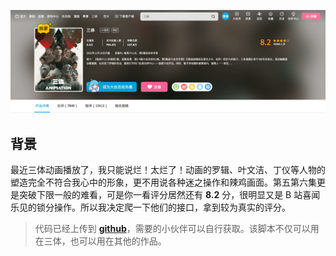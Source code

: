 ![三体](./images/img1.png)
## 背景

最近三体动画播放了，我只能说烂！太烂了！动画的罗辑、叶文洁、丁仪等人物的塑造完全不符合我心中的形象，更不用说各种迷之操作和辣鸡画面。第五第六集更是突破下限一般的难看，可是你一看评分居然还有 **8.2** 分，很明显又是 B 站喜闻乐见的锁分操作。所以我决定爬一下他们的接口，拿到较为真实的评分。

> 代码已经上传到 [**github**](https://github.com/oxiran/bilibili-true-score)，需要的小伙伴可以自行获取。该脚本不仅可以用在三体，也可以用在其他的作品。
